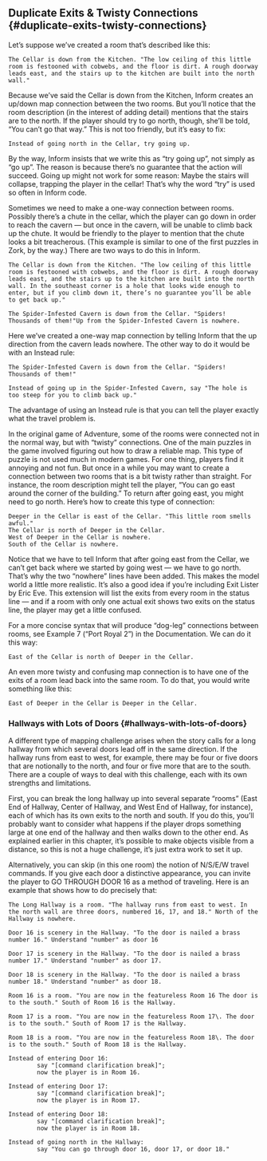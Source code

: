 ## Duplicate Exits &amp; Twisty Connections {#duplicate-exits-twisty-connections}

Let’s suppose we’ve created a room that’s described like this:

```inform7
The Cellar is down from the Kitchen. "The low ceiling of this little room is festooned with cobwebs, and the floor is dirt. A rough doorway leads east, and the stairs up to the kitchen are built into the north wall."
```

Because we’ve said the Cellar is down from the Kitchen, Inform creates an up/down map connection between the two rooms. But you’ll notice that the room description (in the interest of adding detail) mentions that the stairs are to the north. If the player should try to go north, though, she’ll be told, “You can’t go that way.” This is not too friendly, but it’s easy to fix:

```inform7
Instead of going north in the Cellar, try going up.
```

By the way, Inform insists that we write this as “try going up”, not simply as “go up”. The reason is because there’s no guarantee that the action will succeed. Going up might not work for some reason: Maybe the stairs will collapse, trapping the player in the cellar! That’s why the word “try” is used so often in Inform code.

Sometimes we need to make a one-way connection between rooms. Possibly there’s a chute in the cellar, which the player can go down in order to reach the cavern — but once in the cavern, will be unable to climb back up the chute. It would be friendly to the player to mention that the chute looks a bit treacherous. (This example is similar to one of the first puzzles in Zork, by the way.) There are two ways to do this in Inform.

```inform7
The Cellar is down from the Kitchen. "The low ceiling of this little room is festooned with cobwebs, and the floor is dirt. A rough doorway leads east, and the stairs up to the kitchen are built into the north wall. In the southeast corner is a hole that looks wide enough to enter, but if you climb down it, there’s no guarantee you’ll be able to get back up."

The Spider-Infested Cavern is down from the Cellar. "Spiders! Thousands of them!"Up from the Spider-Infested Cavern is nowhere.
```

Here we’ve created a one-way map connection by telling Inform that the up direction from the cavern leads nowhere. The other way to do it would be with an Instead rule:

```inform7
The Spider-Infested Cavern is down from the Cellar. "Spiders! Thousands of them!"

Instead of going up in the Spider-Infested Cavern, say "The hole is too steep for you to climb back up."
```

The advantage of using an Instead rule is that you can tell the player exactly what the travel problem is.

In the original game of Adventure, some of the rooms were connected not in the normal way, but with “twisty” connections. One of the main puzzles in the game involved figuring out how to draw a reliable map. This type of puzzle is not used much in modern games. For one thing, players find it annoying and not fun. But once in a while you may want to create a connection between two rooms that is a bit twisty rather than straight. For instance, the room description might tell the player, “You can go east around the corner of the building.” To return after going east, you might need to go north. Here’s how to create this type of connection:

```inform7
Deeper in the Cellar is east of the Cellar. "This little room smells awful."
The Cellar is north of Deeper in the Cellar.
West of Deeper in the Cellar is nowhere.
South of the Cellar is nowhere.
```

Notice that we have to tell Inform that after going east from the Cellar, we can’t get back where we started by going west — we have to go north. That’s why the two “nowhere” lines have been added. This makes the model world a little more realistic. It’s also a good idea if you’re including Exit Lister by Eric Eve. This extension will list the exits from every room in the status line — and if a room with only one actual exit shows two exits on the status line, the player may get a little confused.

For a more concise syntax that will produce “dog-leg” connections between rooms, see Example 7 (“Port Royal 2”) in the Documentation. We can do it this way:

```inform7
East of the Cellar is north of Deeper in the Cellar.
```

An even more twisty and confusing map connection is to have one of the exits of a room lead back into the same room. To do that, you would write something like this:

```inform7
East of Deeper in the Cellar is Deeper in the Cellar.
```

### Hallways with Lots of Doors {#hallways-with-lots-of-doors}

A different type of mapping challenge arises when the story calls for a long hallway from which several doors lead off in the same direction. If the hallway runs from east to west, for example, there may be four or five doors that are notionally to the north, and four or five more that are to the south. There are a couple of ways to deal with this challenge, each with its own strengths and limitations.

First, you can break the long hallway up into several separate “rooms” (East End of Hallway, Center of Hallway, and West End of Hallway, for instance), each of which has its own exits to the north and south. If you do this, you’ll probably want to consider what happens if the player drops something large at one end of the hallway and then walks down to the other end. As explained earlier in this chapter, it’s possible to make objects visible from a distance, so this is not a huge challenge, it’s just extra work to set it up.

Alternatively, you can skip (in this one room) the notion of N/S/E/W travel commands. If you give each door a distinctive appearance, you can invite the player to GO THROUGH DOOR 16 as a method of traveling. Here is an example that shows how to do precisely that:

```inform7
The Long Hallway is a room. "The hallway runs from east to west. In the north wall are three doors, numbered 16, 17, and 18." North of the Hallway is nowhere.

Door 16 is scenery in the Hallway. "To the door is nailed a brass number 16." Understand "number" as door 16

Door 17 is scenery in the Hallway. "To the door is nailed a brass number 17." Understand "number" as door 17.

Door 18 is scenery in the Hallway. "To the door is nailed a brass number 18." Understand "number" as door 18.

Room 16 is a room. "You are now in the featureless Room 16 The door is to the south." South of Room 16 is the Hallway.

Room 17 is a room. "You are now in the featureless Room 17\. The door is to the south." South of Room 17 is the Hallway.

Room 18 is a room. "You are now in the featureless Room 18\. The door is to the south." South of Room 18 is the Hallway.

Instead of entering Door 16:
        say "[command clarification break]";
        now the player is in Room 16.

Instead of entering Door 17:
        say "[command clarification break]";
        now the player is in Room 17.

Instead of entering Door 18:
        say "[command clarification break]";
        now the player is in Room 18.

Instead of going north in the Hallway:
        say "You can go through door 16, door 17, or door 18."
```
